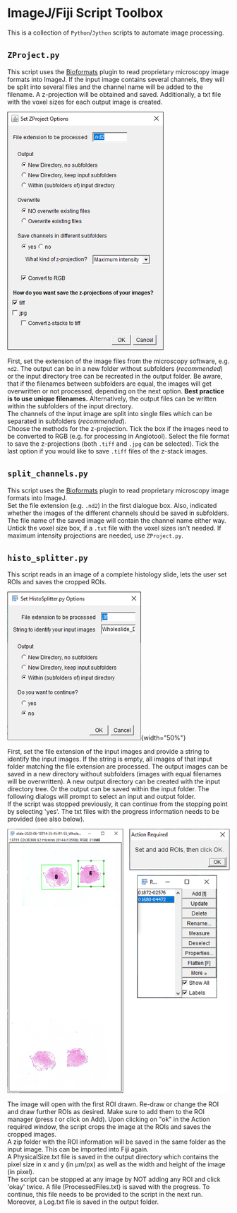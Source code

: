 # ImageJ/Fiji Script Toolbox

This is a collection of `Python`/`Jython` scripts to automate image processing.

## `ZProject.py`

This script uses the [Bioformats](https://www.openmicroscopy.org/bio-formats/) plugin to read proprietary microscopy image formats into ImageJ.
If the input image contains several channels, they will be split into several files and the channel name will be added to the filename.
A z-projection will be obtained and saved.
Additionally, a txt file with the voxel sizes for each output image is created.

![](docs/screenshots/ZProject.png?raw=True)

First, set the extension of the image files from the microscopy software, e.g. `nd2`.
The output can be in a new folder without subfolders (*recommended*) or the input directory tree can be recreated in the output folder.
Be aware, that if the filenames between subfolders are equal, the images will get overwritten or not processed, depending on the next option. **Best practice is to use unique filenames.**
Alternatively, the output files can be written within the subfolders of the input directory.  
The channels of the input image are split into single files which can be separated in subfolders (*recommended*).  
Choose the methods for the z-projection.
Tick the box if the images need to be converted to RGB (e.g. for processing in Angiotool).
Select the file format to save the z-projections (both `.tiff` and `.jpg` can be selected).
Tick the last option if you would like to save `.tiff` files of the z-stack images.

## `split_channels.py`

This script uses the [Bioformats](https://www.openmicroscopy.org/bio-formats/) plugin to read proprietary microscopy image formats into ImageJ.  
Set the file extension (e.g. `.nd2`) in the first dialogue box.
Also, indicated whether the images of the different channels should be saved in subfolders.
The file name of the saved image will contain the channel name either way.
Untick the voxel size box, if a `.txt` file with the voxel sizes isn't needed.
If maximum intensity projections are needed, use `ZProject.py`.

## `histo_splitter.py`

This script reads in an image of a complete histology slide, lets the user set ROIs and saves the cropped ROIs.

![Options](docs/screenshots/HistoSplitterOptions.png?raw=True){width="50%"}

First, set the file extension of the input images and provide a string to identify the input images.
If the string is empty, all images of that input folder matching the file extension are processed.
The output images can be saved in a new directory without subfolders (images with equal filenames will be overwritten).
A new output directory can be created with the input directory tree.
Or the output can be saved within the input folder.
The following dialogs will prompt to select an input and output folder.  
If the script was stopped previously, it can continue from the stopping point by selecting 'yes'.
The txt files with the progress information needs to be provided (see also below).


![Use](docs/screenshots/HistoSplitterUse.png?raw=True)

The image will open with the first ROI drawn.
Re-draw or change the ROI and draw further ROIs as desired.
Make sure to add them to the ROI manager (press *t* or click on Add).
Upon clicking on "ok" in the Action required window, the script crops the image at the ROIs and saves the cropped images.  
A zip folder with the ROI information will be saved in the same folder as the input image.
This can be imported into Fiji again.  
A PhysicalSize.txt file is saved in the output directory which contains the pixel size in x and y (in µm/px) as well as the width and height of the image (in pixel).  
The script can be stopped at any image by NOT adding any ROI and click 'okay' twice.
A file (ProcessedFiles.txt) is saved with the progress.
To continue, this file needs to be provided to the script in the next run.  
Moreover, a Log.txt file is saved in the output folder.
